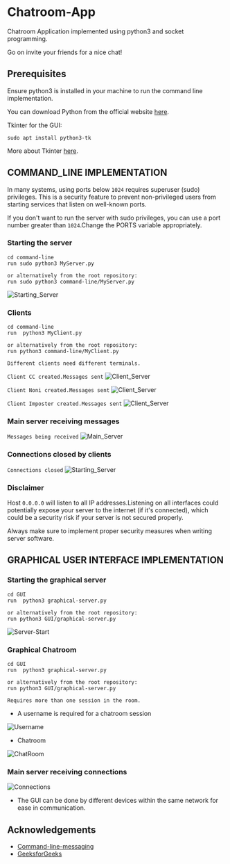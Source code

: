 # Chatroom-App

Chatroom Application implemented using python3 and socket programming.

Go on invite your friends for a nice chat!

## Prerequisites

Ensure python3 is installed in your machine to run the command line implementation.

You can download Python from the official website [here](https://www.python.org/downloads/).

Tkinter for the GUI:

    sudo apt install python3-tk

More about Tkinter  [here](https://www.geeksforgeeks.org/python-gui-tkinter/).

## COMMAND_LINE IMPLEMENTATION

In many systems, using ports below `1024` requires superuser (sudo) privileges. This is a security feature to prevent non-privileged users from starting services that listen on well-known ports.

If you don't want to run the server with sudo privileges, you can use a port number greater than `1024`.Change the PORTS variable appropriately.

### Starting the server

    cd command-line
    run sudo python3 MyServer.py

    or alternatively from the root repository:
    run sudo python3 command-line/MyServer.py

![Starting_Server](img/start.png)

### Clients

    cd command-line
    run  python3 MyClient.py

    or alternatively from the root repository:
    run python3 command-line/MyClient.py

    Different clients need different terminals.

`Client CC created.Messages sent`
![Client_Server](img/client1.png)

`Client Noni created.Messages sent`
![Client_Server](img/client2.png)

`Client Imposter created.Messages sent`
![Client_Server](img/client3.png)

### Main server receiving messages

`Messages being received`
![Main_Server](img/receiving_messages.png)

### Connections closed by clients

`Connections closed`
![Starting_Server](img/closed.png)

### Disclaimer

Host `0.0.0.0` will listen to all IP addresses.Listening on all interfaces could potentially expose your server to the internet (if it's connected), which could be a security risk if your server is not secured properly.

Always make sure to implement proper security measures when writing server software.

## GRAPHICAL USER INTERFACE IMPLEMENTATION

### Starting the graphical server

    cd GUI
    run  python3 graphical-server.py

    or alternatively from the root repository:
    run python3 GUI/graphical-server.py

![Server-Start](img/serverstart.png)

### Graphical Chatroom

    cd GUI
    run  python3 graphical-server.py

    or alternatively from the root repository:
    run python3 GUI/graphical-server.py

    Requires more than one session in the room.

- A username is required for a chatroom session

![Username](img/Username.png)

- Chatroom

![ChatRoom](img/Chatroom-sessions.png)

### Main server receiving connections

![Connections](img/Server-GUI-connections.png)

- The GUI can be done by different devices within the same network for ease in communication.

## Acknowledgements

- [Command-line-messaging](https://pythonprogramming.net/server-chatroom-sockets-tutorial-python-3/)
- [GeeksforGeeks](https://www.geeksforgeeks.org/gui-chat-application-using-tkinter-in-python/)

